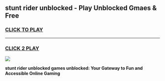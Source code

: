 
## stunt rider unblocked - Play Unblocked Gmaes & Free
<h3>
<a href="https://news.freeplayer.one?title=stunt_rider_unblocked&ref=16F">CLICK TO PLAY</a></h3>
<hr>

<h3>
<a href="https://news.freeplayer.one?title=stunt_rider_unblocked&ref=16F">CLICK 2 PLAY</a>
  
</h3>

<a href="https://news.freeplayer.one?title=stunt_rider_unblocked&ref=16F/"><img src="https://clearcache.store/games.png"></a>


**stunt rider unblocked games unblocked: Your Gateway to Fun and Accessible Online Gaming**
